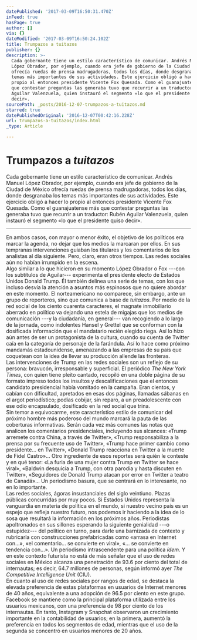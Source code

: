 ```yaml
---
datePublished: '2017-03-09T16:50:31.470Z'
inFeed: true
hasPage: true
author: []
via: {}
dateModified: '2017-03-09T16:50:24.102Z'
title: Trumpazos a tuitazos
publisher: {}
description: >-
  Cada gobernante tiene un estilo característico de comunicar. Andrés Manuel
  López Obrador, por ejemplo, cuando era jefe de gobierno de la Ciudad de México
  ofrecía ruedas de prensa madrugadoras, todos los días, donde desgranaba los
  temas más importantes de sus actividades. Este ejercicio obligó a hacer lo
  propio al entonces presidente Vicente Fox Quesada. Como el guanajuatense más
  que contestar preguntas las generaba tuvo que recurrir a un traductor: Rubén
  Aguilar Valenzuela, quien instauró el segmento «lo que el presidente quiso
  decir».
sourcePath: _posts/2016-12-07-trumpazos-a-tuitazos.md
starred: true
datePublishedOriginal: '2016-12-07T00:42:16.228Z'
url: trumpazos-a-tuitazos/index.html
_type: Article

---
```

# Trumpazos a _tuitazos_

Cada gobernante tiene un estilo característico de comunicar. Andrés Manuel López Obrador, por ejemplo, cuando era jefe de gobierno de la Ciudad de México ofrecía ruedas de prensa madrugadoras, todos los días, donde desgranaba los temas más importantes de sus actividades. Este ejercicio obligó a hacer lo propio al entonces presidente Vicente Fox Quesada. Como el guanajuatense más que contestar preguntas las generaba tuvo que recurrir a un traductor: Rubén Aguilar Valenzuela, quien instauró el segmento «lo que el presidente quiso decir».

---

En ambos casos, con mayor o menor éxito, el objetivo de los políticos era marcar la agenda, no dejar que los medios la marcaran por ellos. En sus tempranas intervenciones guiaban los titulares y los comentarios de los analistas al día siguiente. Pero, claro, eran otros tiempos. Las redes sociales aún no habían irrumpido en la escena.  
Algo similar a lo que hicieron en su momento López Obrador o Fox ---con los subtítulos de Aguilar--- experimenta el presidente electo de Estados Unidos Donald Trump. Él también delinea una serie de temas, con los que incluso desvía la atención a asuntos más espinosos que no quiere abordar en este momento. El norteamericano no comparece, sin embargo, ante un grupo de reporteros, sino que comunica a base de _tuitazos_. Por medio de la red social de los ciento cuarenta caracteres, el magnate inmobiliario aberrado en político va dejando una estela de migajas que los medios de comunicación ---y la ciudadanía, en general--- van recogiendo a lo largo de la jornada, como indolentes Hansel y Grettel que se conforman con la dosificada información que el mandatario recién elegido riega. Así lo hizo aún antes de ser un protagonista de la cultura, cuando su cuenta de Twitter caía en la categoría de personaje de la farándula. Así lo hace como próximo mandamás estadounidense, amenazando a las empresas de su país que coquetean con la idea de llevar su producción allende las fronteras.  
Las intervenciones de Trump en las redes sociales son un reflejo de su persona: bravucón, irresponsable y superficial. El periódico _The New York Times_, con quien tiene pleito cantado, recopiló en una doble página de su formato impreso todos los insultos y descalificaciones que el entonces candidato presidencial había vomitado en la campaña. Eran cientos, y cabían con dificultad, apretados en esas dos páginas, llamadas sábanas en el argot periodístico; podías cobijar, sin reparo, a un preadolescente con ese odio encapsulado, dosificado en la red social que trina.   
Sin temor a equivocarme, este característico estilo de comunicar del próximo hombre más poderoso del mundo marcará la pauta de las coberturas informativas. Serán cada vez más comunes las notas que analicen los comentarios presidenciales, incluyendo sus alcances: «Trump arremete contra China, a través de Twitter», «Trump responsabiliza a la prensa por su frecuente uso de Twitter», «Trump hace primer cambio como presidente... en Twitter», «Donald Trump reacciona en Twitter a la muerte de Fidel Castro»... Otro ingrediente de esos reportes será quién le conteste y en qué tenor: «La furia de una mujer contra Trump en Twitter se hace viral», «Baldwin desquicia a Trump, con otra parodia y hasta discuten en Twitter», «Seguidores de Donald Trump atacan por error en Twitter a teatro de Canadá»... Un periodismo basura, que se centrará en lo interesante, no en lo importante.   
Las redes sociales, ágoras insustanciales del siglo veintiuno. Plazas públicas concurridas por muy pocos. Si Estados Unidos representa la vanguardia en materia de política en el mundo, si nuestro vecino país es un espejo que refleja nuestro futuro, nos podemos ir haciendo a la idea de lo sosa que resultará la información en los próximos años. Periodistas apoltronados en sus sillones esperando la siguiente genialidad ---o estupidez--- del político en turno, para darle una barnizada de contexto y rubricarla con construcciones prefabricadas como «arrasa en Internet con...», «el comentario... se convierte en viral», «... se convierte en tendencia con...». Un periodismo intrascendente para una política _ídem_. Y en este contexto futurista no está de más señalar que el uso de redes sociales en México alcanza una penetración de 93.6 por ciento del total de internautas; es decir, 64.7 millones de personas, según informó ayer _The Competitive Intelligence Unit_ (CIU).   
En cuanto al uso de redes sociales por rangos de edad, se destaca la elevada preferencia de estas plataformas en usuarios de Internet menores de 40 años, equivalente a una adopción de 96.5 por ciento en este grupo. Facebook se mantiene como la principal plataforma utilizada entre los usuarios mexicanos, con una preferencia de 98 por ciento de los internautas. En tanto, Instagram y Snapchat observaron un crecimiento importante en la contabilidad de usuarios; en la primera, aumentó la preferencia en todos los segmentos de edad, mientras que el uso de la segunda se concentró en usuarios menores de 20 años.